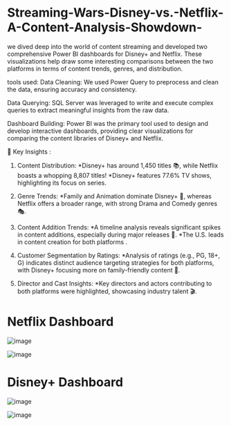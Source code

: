 # Streaming-Wars-Disney-vs.-Netflix-A-Content-Analysis-Showdown-
we dived deep into the world of content streaming and developed two comprehensive Power BI dashboards for Disney+ and Netflix. These visualizations help draw some interesting comparisons between the two platforms in terms of content trends, genres, and distribution.

tools used:
Data Cleaning: We used Power Query to preprocess and clean the data, ensuring accuracy and consistency.

Data Querying: SQL Server was leveraged to write and execute complex queries to extract meaningful insights from the raw data.

Dashboard Building: Power BI was the primary tool used to design and develop interactive dashboards, providing clear visualizations for comparing the content libraries of Disney+ and Netflix.

🚀 Key Insights :
1. Content Distribution:
*Disney+ has around 1,450 titles 📚, while Netflix boasts a whopping 8,807 titles!
*Disney+ features 77.6% TV shows, highlighting its focus on series.

2. Genre Trends:
*Family and Animation dominate Disney+ 🏰, whereas Netflix offers a broader range, with strong Drama and Comedy genres 🎭.

3. Content Addition Trends:
*A timeline analysis reveals significant spikes in content additions, especially during major releases 📅.
*The U.S. leads in content creation for both platforms .

4. Customer Segmentation by Ratings:
*Analysis of ratings (e.g., PG, 18+, G) indicates distinct audience targeting strategies for both platforms, with Disney+ focusing more on family-friendly content 🌟.

5. Director and Cast Insights:
*Key directors and actors contributing to both platforms were highlighted, showcasing industry talent 🎬.

# Netflix Dashboard
![image](https://github.com/user-attachments/assets/147c496a-e2db-44f6-b8e6-60bb4c585ee7)

![image](https://github.com/user-attachments/assets/3d0b4b49-b638-4109-8c8b-add4ad8e3ad9)

# Disney+ Dashboard
![image](https://github.com/user-attachments/assets/06deab50-7b34-4eca-ae99-a394a3aec0c5)

![image](https://github.com/user-attachments/assets/9d999671-2b0f-4997-94d3-deed4f204182)
